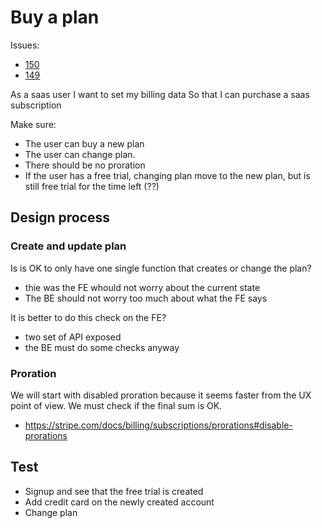# Buy a plan

Issues:

- [150](https://github.com/saasform/saasform/issues/150)
- [149](https://github.com/saasform/saasform/issues/148)

As a saas user
I want to set my billing data
So that I can purchase a saas subscription

Make sure:

- The user can buy a new plan
- The user can change plan.
- There should be no proration
- If the user has a free trial, changing plan move to the new plan, but is still free trial for the time left (??)

## Design process

### Create and update plan

Is is OK to only have one single function that creates or change the plan?

- thie was the FE whould not worry about the current state
- The BE should not worry too much about what the FE says

It is better to do this check on the FE?

- two set of API exposed
- the BE must do some checks anyway

### Proration

We will start with disabled proration because it seems faster from the UX point of view. We must check if the final sum is OK.

- https://stripe.com/docs/billing/subscriptions/prorations#disable-prorations

## Test

- Signup and see that the free trial is created
- Add credit card on the newly created account
- Change plan

